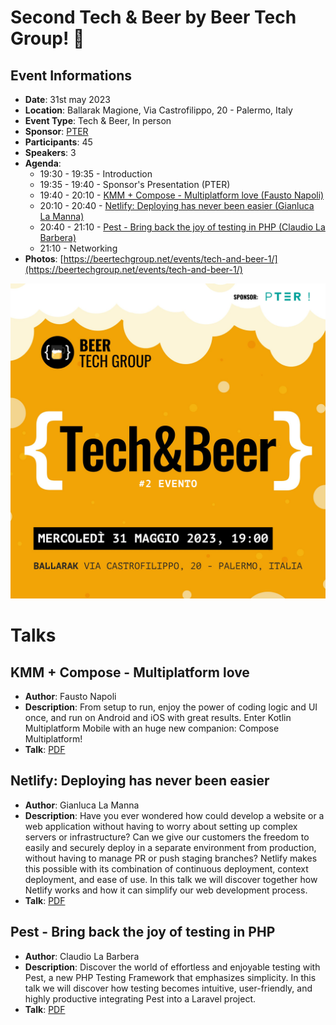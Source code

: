 # Second Tech & Beer by Beer Tech Group! 🎉

## Event Informations

- __Date__: 31st may 2023
- __Location__: Ballarak Magione, Via Castrofilippo, 20 - Palermo, Italy
- __Event Type__: Tech & Beer, In person
- __Sponsor__: [PTER](https://pter.it)
- __Participants__: 45
- __Speakers__: 3
- __Agenda__:
  - 19:30 - 19:35 - Introduction
  - 19:35 - 19:40 - Sponsor's Presentation (PTER)
  - 19:40 - 20:10 - [KMM + Compose - Multiplatform love (Fausto Napoli)](#kmm--compose---multiplatform-love)
  - 20:10 - 20:40 - [Netlify: Deploying has never been easier (Gianluca La Manna)](#netlify-deploying-has-never-been-easier)
  - 20:40 - 21:10 - [Pest - Bring back the joy of testing in PHP (Claudio La Barbera)](#pest---bring-back-the-joy-of-testing-in-php)
  - 21:10 - Networking
- __Photos__: [https://beertechgroup.net/events/tech-and-beer-1/](https://beertechgroup.net/events/tech-and-beer-1/)

![poster](poster.png)

# Talks

## KMM + Compose - Multiplatform love

- __Author__: Fausto Napoli
- __Description__: From setup to run, enjoy the power of coding logic and UI once, and run on Android and iOS with great results. Enter Kotlin Multiplatform Mobile with an huge new companion: Compose Multiplatform!
- __Talk__: [PDF](/techandbeer_2/KMM%20+%20Compose_%20Multiplatform%20Love.pdf)

## Netlify: Deploying has never been easier

- __Author__: Gianluca La Manna
- __Description__: Have you ever wondered how could develop a website or a web application without having to worry about setting up complex servers or infrastructure? Can we give our customers the freedom to easily and securely deploy in a separate environment from production, without having to manage PR or push staging branches? Netlify makes this possible with its combination of continuous deployment, context deployment, and ease of use. In this talk we will discover together how Netlify works and how it can simplify our web development process.
- __Talk__: [PDF](/techandbeer_2/Netlify_%20Deploying%20has%20never%20been%20easier.pdf)

## Pest - Bring back the joy of testing in PHP

- __Author__: Claudio La Barbera
- __Description__: Discover the world of effortless and enjoyable testing with Pest, a new PHP Testing Framework that emphasizes simplicity. In this talk we will discover how testing becomes intuitive, user-friendly, and highly productive integrating Pest into a Laravel project.
- __Talk__: [PDF](/techandbeer_2/PEST_%20Bring%20back%20the%20joy%20of%20testing%20in%20PHP.pdf)

